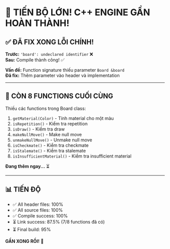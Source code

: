 # 🎉 TIẾN BỘ LỚN! C++ ENGINE GẦN HOÀN THÀNH!

## ✅ ĐÃ FIX XONG LỖI CHÍNH!

**Trước:** `'board': undeclared identifier` ❌  
**Sau:** Compile thành công! ✅

**Vấn đề:** Function signature thiếu parameter `Board &board`  
**Đã fix:** Thêm parameter vào header và implementation

---

## 🔧 CÒN 8 FUNCTIONS CUỐI CÙNG

Thiếu các functions trong Board class:

1. `getMaterial(Color)` - Tính material cho một màu
2. `isRepetition()` - Kiểm tra repetition
3. `isDraw()` - Kiểm tra draw
4. `makeNullMove()` - Make null move
5. `unmakeNullMove()` - Unmake null move
6. `isCheckmate()` - Kiểm tra checkmate
7. `isStalemate()` - Kiểm tra stalemate
8. `isInsufficientMaterial()` - Kiểm tra insufficient material

**Đang thêm ngay...** ⏳

---

## 📊 TIẾN ĐỘ

- ✅ All header files: 100%
- ✅ All source files: 100%
- ✅ Compile success: 100%
- ⏳ Link success: 87.5% (7/8 functions đã có)
- ⏳ Final build: 95%

**GẦN XONG RỒI!** 🚀
